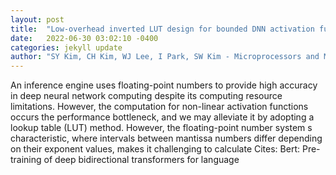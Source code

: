 ```yaml
---
layout: post
title:  "Low-overhead inverted LUT design for bounded DNN activation functions on floating-point vector ALUs"
date:   2022-06-30 03:02:10 -0400
categories: jekyll update
author: "SY Kim, CH Kim, WJ Lee, I Park, SW Kim - Microprocessors and Microsystems, 2022"
---
```

An inference engine uses floating-point numbers to provide high accuracy in deep neural network computing despite its computing resource limitations. However, the computation for non-linear activation functions occurs the performance bottleneck, and we may alleviate it by adopting a lookup table (LUT) method. However, the floating-point number system s characteristic, where intervals between mantissa numbers differ depending on their exponent values, makes it challenging to calculate 
Cites: Bert: Pre-training of deep bidirectional transformers for language